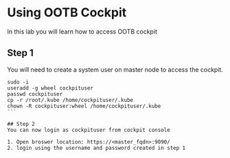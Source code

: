 # Using OOTB Cockpit 
In this lab you will learn how to access OOTB cockpit

## Step 1
You will need to create a system user on master node to access the cockpit.

````
sudo -i
useradd -g wheel cockpituser
passwd cockpituser
cp -r /root/.kube /home/cockpituser/.kube
chown -R cockpituser:wheel /home/cockpituser/.kube
```

## Step 2
You can now login as cockpituser from cockpit console

1. Open broswer location: https://<master_fqdn>:9090/
2. login using the username and password created in step 1